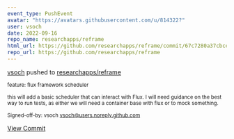 ```yaml
---
event_type: PushEvent
avatar: "https://avatars.githubusercontent.com/u/814322?"
user: vsoch
date: 2022-09-16
repo_name: researchapps/reframe
html_url: https://github.com/researchapps/reframe/commit/67c7280a37cbce386959a4fbfcac9320c1dda6e6
repo_url: https://github.com/researchapps/reframe
---
```


<a href='https://github.com/vsoch' target='_blank'>vsoch</a> pushed to <a href='https://github.com/researchapps/reframe' target='_blank'>researchapps/reframe</a>

<small>feature: flux framework scheduler

this will add a basic scheduler that can interact
with Flux. I will need guidance on the best way to
run tests, as either we will need a container base
with flux or to mock something.

Signed-off-by: vsoch <vsoch@users.noreply.github.com></small>

<a href='https://github.com/researchapps/reframe/commit/67c7280a37cbce386959a4fbfcac9320c1dda6e6' target='_blank'>View Commit</a>